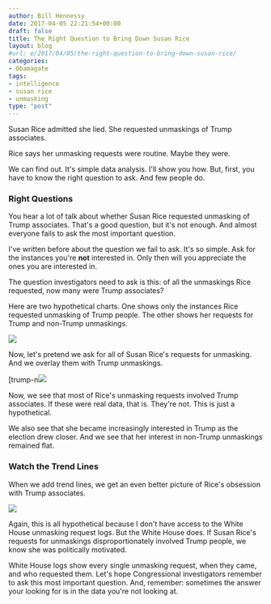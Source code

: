 ```yaml
---
author: Bill Hennessy
date: 2017-04-05 22:21:54+00:00
draft: false
title: The Right Question to Bring Down Susan Rice
layout: blog
#url: e/2017/04/05/the-right-question-to-bring-down-susan-rice/
categories:
- Obamagate
tags:
- intelligence
- susan rice
- unmasking
type: "post"
---
```





Susan Rice admitted she lied. She requested unmaskings of Trump associates. 





















Rice says her unmasking requests were routine. Maybe they were. 





















We can find out. It's simple data analysis. I'll show you how. But, first, you have to know the right question to ask. And few people do.


















### Right Questions








You hear a lot of talk about whether Susan Rice requested unmasking of Trump associates. That's a good question, but it's not enough. And almost everyone fails to ask the most important question. 





















I've written before about the question we fail to ask. It's so simple. Ask for the instances you're **not** interested in. Only then will you appreciate the ones you are interested in.





















The question investigators need to ask is this: of all the unmaskings Rice requested, now many were Trump associates?





















Here are two hypothetical charts. One shows only the instances Rice requested unmasking of Trump people. The other shows her requests for Trump and non-Trump unmaskings. 











![](https://hennessysview.com/wp-content/uploads/2017/04/trump-only-1024x544.png)
























Now, let's pretend we ask for all of Susan Rice's requests for unmasking. And we overlay them with Trump unmaskings. 





















[trump-n![](https://hennessysview.com/wp-content/uploads/2017/04/trump-nontrump-1024x544.png)






















Now, we see that most of Rice's unmasking requests involved Trump associates. If these were real data, that is. They're not. This is just a hypothetical. 







We also see that she became increasingly interested in Trump as the election drew closer. And we see that her interest in non-Trump unmaskings remained flat.








### Watch the Trend Lines








When we add trend lines, we get an even better picture of Rice's obsession with Trump associates.




![](https://hennessysview.com/wp-content/uploads/2017/04/trump-nontrump-trends-1024x544.png)






















Again, this is all hypothetical because I don't have access to the White House unmasking request logs. But the White House does. If Susan Rice's requests for unmaskings disproportionately involved Trump people, we know she was politically motivated.





















White House logs show every single unmasking request, when they came, and who requested them. Let's hope Congressional investigators remember to ask this most important question. And, remember: sometimes the answer your looking for is in the data you're not looking at.








